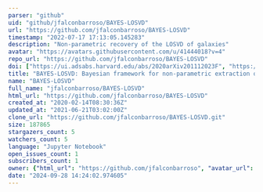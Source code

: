 ```yaml
---
parser: "github"
uid: "github/jfalconbarroso/BAYES-LOSVD"
url: "https://github.com/jfalconbarroso/BAYES-LOSVD"
timestamp: "2022-07-17 17:13:05.145283"
description: "Non-parametric recovery of the LOSVD of galaxies"
avatar: "https://avatars.githubusercontent.com/u/41444018?v=4"
repo_url: "https://github.com/jfalconbarroso/BAYES-LOSVD"
doi: ["https://ui.adsabs.harvard.edu/abs/2020arXiv201112023F", "https://ui.adsabs.harvard.edu/abs/2021ascl.soft01002F/abstract"]
title: "BAYES-LOSVD: Bayesian framework for non-parametric extraction of the LOSVD"
name: "BAYES-LOSVD"
full_name: "jfalconbarroso/BAYES-LOSVD"
html_url: "https://github.com/jfalconbarroso/BAYES-LOSVD"
created_at: "2020-02-14T08:30:36Z"
updated_at: "2021-06-21T03:02:00Z"
clone_url: "https://github.com/jfalconbarroso/BAYES-LOSVD.git"
size: 187865
stargazers_count: 5
watchers_count: 5
language: "Jupyter Notebook"
open_issues_count: 1
subscribers_count: 1
owner: {"html_url": "https://github.com/jfalconbarroso", "avatar_url": "https://avatars.githubusercontent.com/u/41444018?v=4", "login": "jfalconbarroso", "type": "User"}
date: "2024-09-28 14:24:02.974605"
---
```

